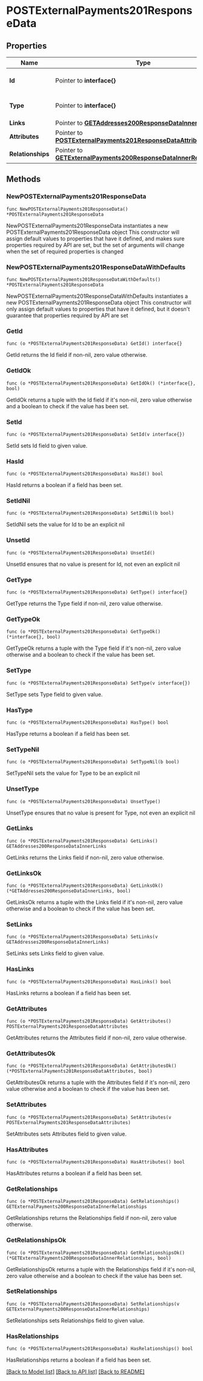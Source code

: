 # POSTExternalPayments201ResponseData

## Properties

Name | Type | Description | Notes
------------ | ------------- | ------------- | -------------
**Id** | Pointer to **interface{}** | The resource&#39;s id | [optional] 
**Type** | Pointer to **interface{}** | The resource&#39;s type | [optional] 
**Links** | Pointer to [**GETAddresses200ResponseDataInnerLinks**](GETAddresses200ResponseDataInnerLinks.md) |  | [optional] 
**Attributes** | Pointer to [**POSTExternalPayments201ResponseDataAttributes**](POSTExternalPayments201ResponseDataAttributes.md) |  | [optional] 
**Relationships** | Pointer to [**GETExternalPayments200ResponseDataInnerRelationships**](GETExternalPayments200ResponseDataInnerRelationships.md) |  | [optional] 

## Methods

### NewPOSTExternalPayments201ResponseData

`func NewPOSTExternalPayments201ResponseData() *POSTExternalPayments201ResponseData`

NewPOSTExternalPayments201ResponseData instantiates a new POSTExternalPayments201ResponseData object
This constructor will assign default values to properties that have it defined,
and makes sure properties required by API are set, but the set of arguments
will change when the set of required properties is changed

### NewPOSTExternalPayments201ResponseDataWithDefaults

`func NewPOSTExternalPayments201ResponseDataWithDefaults() *POSTExternalPayments201ResponseData`

NewPOSTExternalPayments201ResponseDataWithDefaults instantiates a new POSTExternalPayments201ResponseData object
This constructor will only assign default values to properties that have it defined,
but it doesn't guarantee that properties required by API are set

### GetId

`func (o *POSTExternalPayments201ResponseData) GetId() interface{}`

GetId returns the Id field if non-nil, zero value otherwise.

### GetIdOk

`func (o *POSTExternalPayments201ResponseData) GetIdOk() (*interface{}, bool)`

GetIdOk returns a tuple with the Id field if it's non-nil, zero value otherwise
and a boolean to check if the value has been set.

### SetId

`func (o *POSTExternalPayments201ResponseData) SetId(v interface{})`

SetId sets Id field to given value.

### HasId

`func (o *POSTExternalPayments201ResponseData) HasId() bool`

HasId returns a boolean if a field has been set.

### SetIdNil

`func (o *POSTExternalPayments201ResponseData) SetIdNil(b bool)`

 SetIdNil sets the value for Id to be an explicit nil

### UnsetId
`func (o *POSTExternalPayments201ResponseData) UnsetId()`

UnsetId ensures that no value is present for Id, not even an explicit nil
### GetType

`func (o *POSTExternalPayments201ResponseData) GetType() interface{}`

GetType returns the Type field if non-nil, zero value otherwise.

### GetTypeOk

`func (o *POSTExternalPayments201ResponseData) GetTypeOk() (*interface{}, bool)`

GetTypeOk returns a tuple with the Type field if it's non-nil, zero value otherwise
and a boolean to check if the value has been set.

### SetType

`func (o *POSTExternalPayments201ResponseData) SetType(v interface{})`

SetType sets Type field to given value.

### HasType

`func (o *POSTExternalPayments201ResponseData) HasType() bool`

HasType returns a boolean if a field has been set.

### SetTypeNil

`func (o *POSTExternalPayments201ResponseData) SetTypeNil(b bool)`

 SetTypeNil sets the value for Type to be an explicit nil

### UnsetType
`func (o *POSTExternalPayments201ResponseData) UnsetType()`

UnsetType ensures that no value is present for Type, not even an explicit nil
### GetLinks

`func (o *POSTExternalPayments201ResponseData) GetLinks() GETAddresses200ResponseDataInnerLinks`

GetLinks returns the Links field if non-nil, zero value otherwise.

### GetLinksOk

`func (o *POSTExternalPayments201ResponseData) GetLinksOk() (*GETAddresses200ResponseDataInnerLinks, bool)`

GetLinksOk returns a tuple with the Links field if it's non-nil, zero value otherwise
and a boolean to check if the value has been set.

### SetLinks

`func (o *POSTExternalPayments201ResponseData) SetLinks(v GETAddresses200ResponseDataInnerLinks)`

SetLinks sets Links field to given value.

### HasLinks

`func (o *POSTExternalPayments201ResponseData) HasLinks() bool`

HasLinks returns a boolean if a field has been set.

### GetAttributes

`func (o *POSTExternalPayments201ResponseData) GetAttributes() POSTExternalPayments201ResponseDataAttributes`

GetAttributes returns the Attributes field if non-nil, zero value otherwise.

### GetAttributesOk

`func (o *POSTExternalPayments201ResponseData) GetAttributesOk() (*POSTExternalPayments201ResponseDataAttributes, bool)`

GetAttributesOk returns a tuple with the Attributes field if it's non-nil, zero value otherwise
and a boolean to check if the value has been set.

### SetAttributes

`func (o *POSTExternalPayments201ResponseData) SetAttributes(v POSTExternalPayments201ResponseDataAttributes)`

SetAttributes sets Attributes field to given value.

### HasAttributes

`func (o *POSTExternalPayments201ResponseData) HasAttributes() bool`

HasAttributes returns a boolean if a field has been set.

### GetRelationships

`func (o *POSTExternalPayments201ResponseData) GetRelationships() GETExternalPayments200ResponseDataInnerRelationships`

GetRelationships returns the Relationships field if non-nil, zero value otherwise.

### GetRelationshipsOk

`func (o *POSTExternalPayments201ResponseData) GetRelationshipsOk() (*GETExternalPayments200ResponseDataInnerRelationships, bool)`

GetRelationshipsOk returns a tuple with the Relationships field if it's non-nil, zero value otherwise
and a boolean to check if the value has been set.

### SetRelationships

`func (o *POSTExternalPayments201ResponseData) SetRelationships(v GETExternalPayments200ResponseDataInnerRelationships)`

SetRelationships sets Relationships field to given value.

### HasRelationships

`func (o *POSTExternalPayments201ResponseData) HasRelationships() bool`

HasRelationships returns a boolean if a field has been set.


[[Back to Model list]](../README.md#documentation-for-models) [[Back to API list]](../README.md#documentation-for-api-endpoints) [[Back to README]](../README.md)


